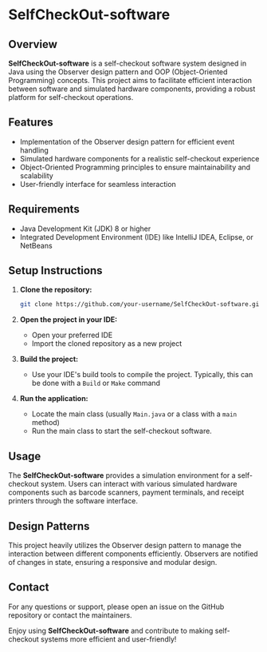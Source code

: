 # SelfCheckOut-software

## Overview
**SelfCheckOut-software** is a self-checkout software system designed in Java using the Observer design pattern and OOP (Object-Oriented Programming) concepts. This project aims to facilitate efficient interaction between software and simulated hardware components, providing a robust platform for self-checkout operations.

## Features
- Implementation of the Observer design pattern for efficient event handling
- Simulated hardware components for a realistic self-checkout experience
- Object-Oriented Programming principles to ensure maintainability and scalability
- User-friendly interface for seamless interaction

## Requirements
- Java Development Kit (JDK) 8 or higher
- Integrated Development Environment (IDE) like IntelliJ IDEA, Eclipse, or NetBeans

## Setup Instructions
1. **Clone the repository:**
    ```sh
    git clone https://github.com/your-username/SelfCheckOut-software.git
    ```
2. **Open the project in your IDE:**
    - Open your preferred IDE
    - Import the cloned repository as a new project

3. **Build the project:**
    - Use your IDE's build tools to compile the project. Typically, this can be done with a `Build` or `Make` command

4. **Run the application:**
    - Locate the main class (usually `Main.java` or a class with a `main` method)
    - Run the main class to start the self-checkout software.

## Usage
The **SelfCheckOut-software** provides a simulation environment for a self-checkout system. Users can interact with various simulated hardware components such as barcode scanners, payment terminals, and receipt printers through the software interface.

## Design Patterns
This project heavily utilizes the Observer design pattern to manage the interaction between different components efficiently. Observers are notified of changes in state, ensuring a responsive and modular design.


## Contact
For any questions or support, please open an issue on the GitHub repository or contact the maintainers.

Enjoy using **SelfCheckOut-software** and contribute to making self-checkout systems more efficient and user-friendly!
